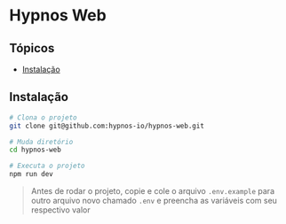 # Hypnos Web

## Tópicos

- [Instalação](#instalação)

## Instalação

```bash
# Clona o projeto
git clone git@github.com:hypnos-io/hypnos-web.git

# Muda diretório
cd hypnos-web

# Executa o projeto
npm run dev
```

> Antes de rodar o projeto, copie e cole o arquivo `.env.example` para outro arquivo novo chamado
> `.env` e preencha as variáveis com seu respectivo valor
